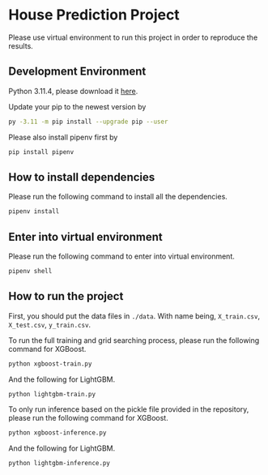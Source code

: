 # House Prediction Project

Please use virtual environment to run this project in order to reproduce the results.

## Development Environment
Python 3.11.4, please download it [here](https://www.python.org/downloads/release/python-3114/).

Update your pip to the newest version by
```bash
py -3.11 -m pip install --upgrade pip --user
```

Please also install pipenv first by
```bash
pip install pipenv
```

## How to install dependencies

Please run the following command to install all the dependencies.

```bash
pipenv install
```

## Enter into virtual environment

Please run the following command to enter into virtual environment.
```bash
pipenv shell
```

## How to run the project

First, you should put the data files in `./data`. With name being, `X_train.csv`, `X_test.csv`, `y_train.csv`.

To run the full training and grid searching process, please run the following command for XGBoost.

```bash
python xgboost-train.py
```

And the following for LightGBM.

```bash
python lightgbm-train.py
```

To only run inference based on the pickle file provided in the repository, please run the following command for XGBoost.

```bash
python xgboost-inference.py
```

And the following for LightGBM.

```bash
python lightgbm-inference.py
```
